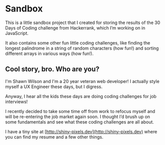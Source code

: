 # Sandbox

This is a little sandbox project that I created for storing the results of the 30 Days of Coding challenge from Hackerrank, which I’m working on in JavaScript.

It also contains some other fun little coding challenges, like finding the longest palindrome in a string of random characters (how fun!) and sorting different arrays in various ways (how fun!).

## Cool story, bro. Who are you?

I'm Shawn Wilson and I'm a 20 year veteran web developer! I actually style myself a UX Engineer these days, but I digress.

Anyway, I hear all the kids these days are doing coding challenges for job interviews!

I recently decided to take some time off from work to refocus myself and will be re-entering the job market again soon. I thought I’d brush up on some fundamentals and see what these coding challenges are all about.

I have a tiny site at [http://shiny-pixels.dev](http://shiny-pixels.dev) where you can find my resume and a few other things.  





